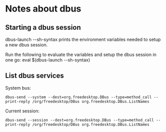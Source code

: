 # Notes about dbus

## Starting a dbus session

dbus-launch --sh-syntax prints the environment variables needed to setup a new dbus session.

Run the following to evaluate the variables and setup the dbus session in one go:
eval $(dbus-launch --sh-syntax)

## List dbus services
System bus:
```
dbus-send --system --dest=org.freedesktop.DBus --type=method_call --print-reply /org/freedesktop/DBus org.freedesktop.DBus.ListNames
```
Current session:
```
dbus-send --session --dest=org.freedesktop.DBus --type=method_call --print-reply /org/freedesktop/DBus org.freedesktop.DBus.ListNames
```
